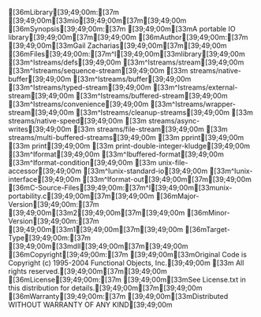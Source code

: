 [36mLibrary[39;49;00m:[37m       [39;49;00m[33mio[39;49;00m[37m[39;49;00m
[36mSynopsis[39;49;00m:[37m      [39;49;00m[33mA portable IO library[39;49;00m[37m[39;49;00m
[36mAuthor[39;49;00m:[37m        [39;49;00m[33mGail Zacharias[39;49;00m[37m[39;49;00m
[36mFiles[39;49;00m:[37m^I[39;49;00m[33mlibrary[39;49;00m
[33m^Istreams/defs[39;49;00m
[33m^Istreams/stream[39;49;00m
[33m^Istreams/sequence-stream[39;49;00m
[33m        streams/native-buffer[39;49;00m
[33m^Istreams/buffer[39;49;00m
[33m^Istreams/typed-stream[39;49;00m
[33m^Istreams/external-stream[39;49;00m
[33m^Istreams/buffered-stream[39;49;00m
[33m^Istreams/convenience[39;49;00m
[33m^Istreams/wrapper-stream[39;49;00m
[33m^Istreams/cleanup-streams[39;49;00m
[33m        streams/native-speed[39;49;00m
[33m        streams/async-writes[39;49;00m
[33m        streams/file-stream[39;49;00m
[33m        streams/multi-buffered-streams[39;49;00m
[33m        pprint[39;49;00m
[33m        print[39;49;00m
[33m        print-double-integer-kludge[39;49;00m
[33m^Iformat[39;49;00m
[33m^Ibuffered-format[39;49;00m
[33m^Iformat-condition[39;49;00m
[33m        unix-file-accessor[39;49;00m
[33m^Iunix-standard-io[39;49;00m
[33m^Iunix-interface[39;49;00m
[33m^Iformat-out[39;49;00m[37m[39;49;00m
[36mC-Source-Files[39;49;00m:[37m^I[39;49;00m[33munix-portability.c[39;49;00m[37m[39;49;00m
[36mMajor-Version[39;49;00m:[37m [39;49;00m[33m2[39;49;00m[37m[39;49;00m
[36mMinor-Version[39;49;00m:[37m [39;49;00m[33m1[39;49;00m[37m[39;49;00m
[36mTarget-Type[39;49;00m:[37m   [39;49;00m[33mdll[39;49;00m[37m[39;49;00m
[36mCopyright[39;49;00m:[37m    [39;49;00m[33mOriginal Code is Copyright (c) 1995-2004 Functional Objects, Inc.[39;49;00m
[33m              All rights reserved.[39;49;00m[37m[39;49;00m
[36mLicense[39;49;00m:[37m      [39;49;00m[33mSee License.txt in this distribution for details.[39;49;00m[37m[39;49;00m
[36mWarranty[39;49;00m:[37m     [39;49;00m[33mDistributed WITHOUT WARRANTY OF ANY KIND[39;49;00m

